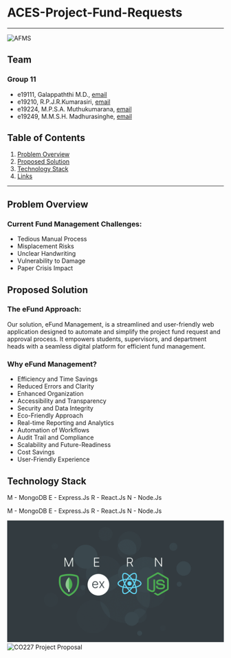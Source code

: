 # ACES-Project-Fund-Requests

---
![AFMS](https://github.com/cepdnaclk/e19-co227-ACES-Project-Fund-Requests/assets/115539818/145cc6a8-d3c8-4573-a567-f78528712074)
## Team
### Group 11
-  e19111, Galappaththi M.D., [email](mailto:e19111@eng.pdn.ac.lk)
-  e19210, R.P.J.R.Kumarasiri, [email](mailto:e19210@eng.pdn.ac.lk)
-  e19224, M.P.S.A. Muthukumarana, [email](mailto:e19224@eng.pdn.ac.lk)
-  e19249, M.M.S.H. Madhurasinghe, [email](mailto:e19249@eng.pdn.ac.lk)

## Table of Contents
1. [Problem Overview](#problem-overview)
2. [Proposed Solution](#proposed-solution)
3. [Technology Stack](#technology-stack)
4. [Links](#links)

---

## Problem Overview

 ### Current Fund Management Challenges:
 
 * Tedious Manual Process
 * Misplacement Risks
 * Unclear Handwriting
 * Vulnerability to Damage
 * Paper Crisis Impact

## Proposed Solution

 ### The eFund Approach:

 Our solution, eFund Management, is a streamlined and user-friendly web application designed to automate and simplify the project fund request and approval process. It empowers students, supervisors, and department heads with a seamless digital platform for efficient fund management.

 ### Why eFund Management?
 * Efficiency and Time Savings
 * Reduced Errors and Clarity
 * Enhanced Organization
 * Accessibility and Transparency
 * Security and Data Integrity
 * Eco-Friendly Approach
 * Real-time Reporting and Analytics
 * Automation of Workflows
 * Audit Trail and Compliance
 * Scalability and Future-Readiness
 * Cost Savings
 * User-Friendly Experience

## Technology Stack

M - MongoDB
E - Express.Js
R - React.Js
N - Node.Js

M - MongoDB
E - Express.Js
R - React.Js
N - Node.Js

![CO227 Project Proposal](https://github.com/cepdnaclk/e19-co227-ACES-Project-Fund-Requests/blob/main/src/assets/images/Top-10-Reasons-To-Choose-MERN-Stack-Development-For-Your-Next-Project_-1280x720px%402x.png)
![CO227 Project Proposal]([https://github.com/cepdnaclk/e19-co227-ACES-Project-Fund-Requests/assets/images/MERN_Stack.webp](https://github.com/cepdnaclk/e19-co227-ACES-Project-Fund-Requests/blob/main/src/assets/images/Top-10-Reasons-To-Choose-MERN-Stack-Development-For-Your-Next-Project_-1280x720px%402x.png)https://github.com/cepdnaclk/e19-co227-ACES-Project-Fund-Requests/blob/main/src/assets/images/Top-10-Reasons-To-Choose-MERN-Stack-Development-For-Your-Next-Project_-1280x720px%402x.png)
